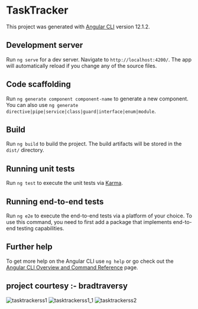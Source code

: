 # TaskTracker

This project was generated with [Angular CLI](https://github.com/angular/angular-cli) version 12.1.2.

## Development server

Run `ng serve` for a dev server. Navigate to `http://localhost:4200/`. The app will automatically reload if you change any of the source files.

## Code scaffolding

Run `ng generate component component-name` to generate a new component. You can also use `ng generate directive|pipe|service|class|guard|interface|enum|module`.

## Build

Run `ng build` to build the project. The build artifacts will be stored in the `dist/` directory.

## Running unit tests

Run `ng test` to execute the unit tests via [Karma](https://karma-runner.github.io).

## Running end-to-end tests

Run `ng e2e` to execute the end-to-end tests via a platform of your choice. To use this command, you need to first add a package that implements end-to-end testing capabilities.

## Further help

To get more help on the Angular CLI use `ng help` or go check out the [Angular CLI Overview and Command Reference](https://angular.io/cli) page.


## project courtesy :- bradtraversy


![tasktrackerss1](https://user-images.githubusercontent.com/31827089/131117889-dfa3ad18-1bf8-437a-b717-5b927859de50.JPG)
![tasktrackerss1_1](https://user-images.githubusercontent.com/31827089/131117899-de887d81-b257-4bb8-a1be-b73ba7534c0c.JPG)
![tasktrackerss2](https://user-images.githubusercontent.com/31827089/131117897-25bddc0d-28dc-4af9-91b0-de505f381fbe.JPG)
